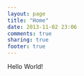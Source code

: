 ```yaml
---
layout: page
title: "Home"
date: 2013-11-02 23:06
comments: true
sharing: true
footer: true
---
```


Hello World!

